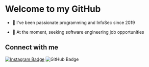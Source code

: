 # Welcome to my GitHub

- 🌱 I've been passionate programming and InfoSec since 2019 

- 💼 At the moment, seeking software engineering job opportunities

## Connect with me

[![Instagram Badge](https://img.shields.io/badge/-inc0gnit0.offical-blue?style=social&logo=Instagram&link=https://instagram.com/inc0gnit0.offical)](https://instagram.com/inc0gnit0.offical) ![GitHub Badge](https://img.shields.io/badge/-iinc0gnit0@pm.me-blue?style=social&logo=ProtonMail)
